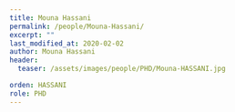 ```yaml
---
title: Mouna Hassani
permalink: /people/Mouna-Hassani/
excerpt: ""
last_modified_at: 2020-02-02
author: Mouna Hassani
header:
  teaser: /assets/images/people/PHD/Mouna-HASSANI.jpg

orden: HASSANI
role: PHD
---
```


